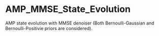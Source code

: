# AMP_MMSE_State_Evolution
AMP state evolution with MMSE denoiser (Both Bernoulli-Gaussian and Bernoulli-Positivie priors are considered).
